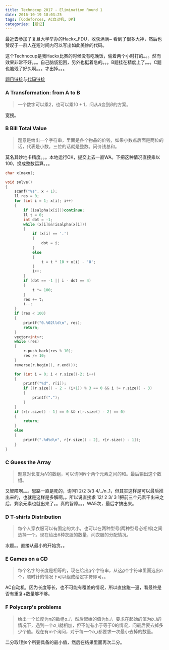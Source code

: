 ```yaml
---
title: Technocup 2017 - Elimination Round 1
date: 2016-10-19 18:03:25
tags: [Codeforces, AC自动机, DP]
categories: [题记]
---
```


最近去参加了复旦大学举办的Hackx_FDU，收获满满~ 看到了很多大神，然后也赞叹于一群人在短时间内可以写出如此美妙的代码。

这个Technocup是我Hackx比赛的时候没有吃晚饭，偷着两个小时打的。。。然而效果非常不好。。。自己脑袋犯困，另外也挺着急的。。。B题挂在精度上了。。。C题也脑残了好久啊。。。才出掉。。。

[题目链接](http://codeforces.com/contest/727)与[代码链接](https://github.com/2997ms/My_Algorithm/tree/master/Codeforces/Technocup%202017%20%E2%80%94%20Elimination%20Round%201)



### A  Transformation: from A to B

> 一个数字可以乘$2$，也可以乘$10+1$，问从$A$变到$B$的方案。

宽搜。

### B Bill Total Value

> 题意是给出一个字符串，里面是各个物品的价钱，如果小数点后面是两位的话，代表是小数。三位的话就是整数。问价钱总和。

莫名其妙地卡精度。。。本地运行OK，提交上去一直WA。下把这种情况直接乘以100，换成整数运算。。。

```c++
char x[maxn];

void solve()
{
	scanf("%s", x + 1);
	ll res = 0;
	for (int i = 1; x[i]; i++)
	{
		if (isalpha(x[i]))continue;
		ll t = 0;
		int dot = -1;
		while (x[i]&&!isalpha(x[i]))
		{
			if (x[i] == '.')
			{
				dot = i;
			}
			else
			{
				t = t * 10 + x[i] - '0';
			}
			i++;
		}
		if (dot == -1 || i - dot == 4)
		{
			t *= 100;
		}
		res += t;
		i--;
	}
	if (res < 100)
	{
		printf("0.%02lld\n", res);
		return;
	}
	vector<int>r;
	while (res)
	{
		r.push_back(res % 10);
		res /= 10;
	}
	reverse(r.begin(), r.end());

	for (int i = 0; i < r.size()-2; i++)
	{
		printf("%d", r[i]);
		if ((r.size() - 2 - (i+1)) % 3 == 0 && i != r.size() - 3)
		{
			printf(".");
		}
	}
	if (r[r.size() - 1] == 0 && r[r.size() - 2] == 0)
	{
		return;
	}
	else
	{
		printf(".%d%d\n", r[r.size() - 2], r[r.size() - 1]);
	}
}
```

### C Guess the Array

> 题意对长度为$N$的数组，可以询问$N$个两个元素之间的和。最后输出这个数组。

又智障啊。。。思路一直是死的，询问1 2/2 3/3 4/../n..1，但其实这样是可以最后推出来的，也就是这样是多解啊。。所以说直接求 12/ 2 3/ 3 1把前三个元素干出来之后，剩余元素也就出来了。。真的智障。。。WA5次，最后才搞出来。



### D T-shirts Distribution

> 每个人穿衣服可以有固定的大小，也可以在两种型号(两种型号必相邻)之间选择一个。现在给出6种衣服的数量，问衣服的分配情况。

水题。。直接从最小的开始贪。。



### E Games on a CD

> 每个名字的长度是相等的，现在给出$g$个字符串，从这$g$个字符串里面选出$n$个，顺时针的情况下可以组成给定字符即可。。

AC自动机，因为长度等长，也不可能有覆盖的情况，所以直接跑一遍，看最终是否有重复+数量够不够。



### F Polycarp's problems

> 给出一个长度为$n$的数组$a\_i$，然后起始的值为$b\_i$，要求在起始的值为$b\_i$的情况下，遇到一个$a\_i$就相加，但不能有小于等于0的情况，问最后要去掉多少个值。现在有m个询问，对于每一个$b\_i$都要求一次最小去掉的数量。

二分取$1$到$n$个所要具备的最小值，然后在结果里面再次二分。



























